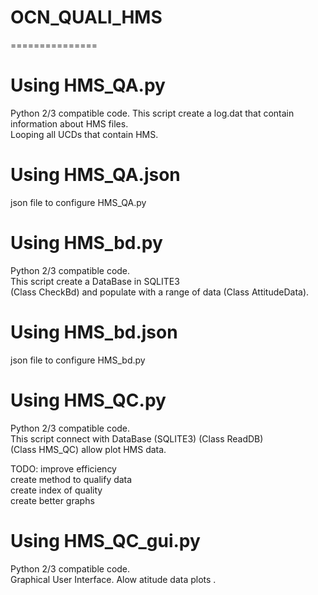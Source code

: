 # OCN_QUALI_HMS
===============

# Using HMS_QA.py  
Python 2/3 compatible code.
This script create a log.dat that contain information about HMS files.  
Looping all UCDs that contain HMS.  

# Using HMS_QA.json
json file to configure HMS_QA.py

# Using HMS_bd.py  
Python 2/3 compatible code.  
This script create a DataBase in SQLITE3  
(Class CheckBd) and populate with a range of data (Class AttitudeData).  


# Using HMS_bd.json
json file to configure HMS_bd.py

# Using HMS_QC.py  
Python 2/3 compatible code.  
This script connect with DataBase (SQLITE3) (Class ReadDB)  
(Class HMS_QC) allow plot HMS data.  

TODO: improve efficiency  
      create method to qualify data  
      create index of quality  
      create better graphs  

# Using HMS_QC_gui.py  
Python 2/3 compatible code.  
Graphical User Interface.
Alow atitude data plots .  
